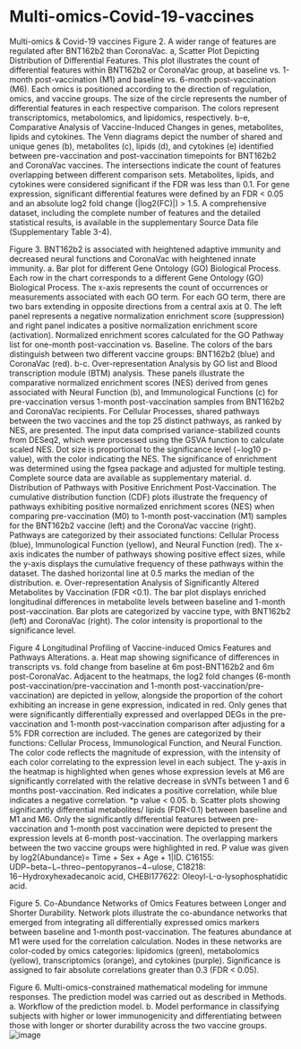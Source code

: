 # Multi-omics-Covid-19-vaccines
Multi-omics &amp; Covid-19 vaccines
Figure 2. A wider range of features are regulated after BNT162b2 than CoronaVac.  a, Scatter Plot Depicting Distribution of Differential Features. This plot illustrates the count of differential features within BNT162b2 or CoronaVac group, at baseline vs. 1-month post-vaccination (M1) and baseline vs. 6-month post-vaccination (M6). Each omics is positioned according to the direction of regulation, omics, and vaccine groups. The size of the circle represents the number of differential features in each respective comparison. The colors represent transcriptomics, metabolomics, and lipidomics, respectively.  b-e, Comparative Analysis of Vaccine-Induced Changes in genes, metabolites, lipids and cytokines. The Venn diagrams depict the number of shared and unique genes (b), metabolites (c), lipids (d), and cytokines (e) identified between pre-vaccination and post-vaccination timepoints for BNT162b2 and CoronaVac vaccines. The intersections indicate the count of features overlapping between different comparison sets. Metabolites, lipids, and cytokines were considered significant if the FDR was less than 0.1. For gene expression, significant differential features were defined by an FDR < 0.05 and an absolute log2 fold change (|log2(FC)|) > 1.5. A comprehensive dataset, including the complete number of features and the detailed statistical results, is available in the supplementary Source Data file (Supplementary Table 3-4).  

Figure 3. BNT162b2 is associated with heightened adaptive immunity and decreased neural functions and CoronaVac with heightened innate immunity. a. Bar plot for different Gene Ontology (GO) Biological Process. Each row in the chart corresponds to a different Gene Ontology (GO) Biological Process. The x-axis represents the count of occurrences or measurements associated with each GO term. For each GO term, there are two bars extending in opposite directions from a central axis at 0. The left panel represents a negative normalization enrichment score (suppression) and right panel indicates a positive normalization enrichment score (activation). Normalized enrichment scores calculated for the GO Pathway list for one-month post-vaccination vs. Baseline. The colors of the bars distinguish between two different vaccine groups: BNT162b2 (blue) and CoronaVac (red). b-c. Over-representation Analysis by GO list and Blood transcription module (BTM) analysis. These panels illustrate the comparative normalized enrichment scores (NES) derived from genes associated with Neural Function (b), and Immunological Functions (c) for pre-vaccination versus 1-month post-vaccination samples from BNT162b2 and CoronaVac recipients. For Cellular Processes, shared pathways between the two vaccines and the top 25 distinct pathways, as ranked by NES, are presented. The input data comprised variance-stabilized counts from DESeq2, which were processed using the GSVA function to calculate scaled NES. Dot size is proportional to the significance level (−log10 p-value), with the color indicating the NES. The significance of enrichment was determined using the fgsea package and adjusted for multiple testing. Complete source data are available as supplementary material. d. Distribution of Pathways with Positive Enrichment Post-Vaccination. The cumulative distribution function (CDF) plots illustrate the frequency of pathways exhibiting positive normalized enrichment scores (NES) when comparing pre-vaccination (M0) to 1-month post-vaccination (M1) samples for the BNT162b2 vaccine (left) and the CoronaVac vaccine (right). Pathways are categorized by their associated functions: Cellular Process (blue), Immunological Function (yellow), and Neural Function (red). The x-axis indicates the number of pathways showing positive effect sizes, while the y-axis displays the cumulative frequency of these pathways within the dataset. The dashed horizontal line at 0.5 marks the median of the distribution. e. Over-representation Analysis of Significantly Altered Metabolites by Vaccination (FDR <0.1). The bar plot displays enriched longitudinal differences in metabolite levels between baseline and 1-month post-vaccination. Bar plots are categorized by vaccine type, with BNT162b2 (left) and CoronaVac (right). The color intensity is proportional to the significance level.  

Figure 4 Longitudinal Profiling of Vaccine-induced Omics Features and Pathways Alterations. a. Heat map showing significance of differences in transcripts vs. fold change from baseline at 6m post-BNT162b2 and 6m post-CoronaVac. Adjacent to the heatmaps, the log2 fold changes (6-month post-vaccination/pre-vaccination and 1-month post-vaccination/pre-vaccination) are depicted in yellow, alongside the proportion of the cohort exhibiting an increase in gene expression, indicated in red. Only genes that were significantly differentially expressed and overlapped DEGs in the pre-vaccination and 1-month post-vaccination comparison after adjusting for a 5% FDR correction are included. The genes are categorized by their functions: Cellular Process, Immunological Function, and Neural Function. The color code reflects the magnitude of expression, with the intensity of each color correlating to the expression level in each subject. The y-axis in the heatmap is highlighted when genes whose expression levels at M6 are significantly correlated with the relative decrease in sVNTs between 1 and 6 months post-vaccination. Red indicates a positive correlation, while blue indicates a negative correlation. *p value < 0.05. b. Scatter plots showing significantly differential metabolites/ lipids (FDR<0.1) between baseline and M1 and M6. Only the significantly differential features between pre-vaccination and 1-month post vaccination were depicted to present the expression levels at 6-month post-vaccination. The overlapping markers between the two vaccine groups were highlighted in red. P value was given by log2(Abundance)= Time + Sex + Age + 1|ID. C16155: UDP−beta−L−threo−pentopyranos−4−ulose, C18218: 16−Hydroxyhexadecanoic acid, CHEBI177622: Oleoyl-L-α-lysophosphatidic acid. 

Figure 5. Co-Abundance Networks of Omics Features between Longer and Shorter Durability. Network plots illustrate the co-abundance networks that emerged from integrating all differentially expressed omics markers between baseline and 1-month post-vaccination. The features abundance at M1 were used for the correlation calculation. Nodes in these networks are color-coded by omics categories: lipidomics (green), metabolomics (yellow), transcriptomics (orange), and cytokines (purple). Significance is assigned to fair absolute correlations greater than 0.3 (FDR < 0.05).

Figure 6. Multi-omics-constrained mathematical modeling for immune responses. The prediction model was carried out as described in Methods. a. Workflow of the prediction model. b. Model performance in classifying subjects with higher or lower immunogenicity and differentiating between those with longer or shorter durability across the two vaccine groups. 
![image](https://github.com/user-attachments/assets/0fe9c3b9-1ff1-407a-ad01-170ad85ebb7a)

